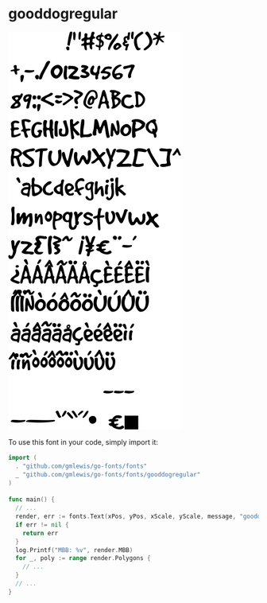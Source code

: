 # gooddogregular

![gooddogregular](gooddogregular.png)

To use this font in your code, simply import it:

```go
import (
  . "github.com/gmlewis/go-fonts/fonts"
  _ "github.com/gmlewis/go-fonts/fonts/gooddogregular"
)

func main() {
  // ...
  render, err := fonts.Text(xPos, yPos, xScale, yScale, message, "gooddogregular", Center)
  if err != nil {
    return err
  }
  log.Printf("MBB: %v", render.MBB)
  for _, poly := range render.Polygons {
    // ...
  }
  // ...
}
```
